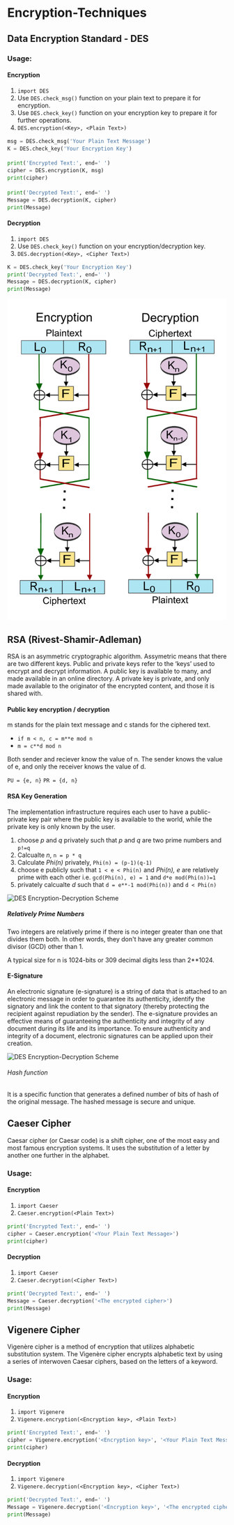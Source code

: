 # Encryption-Techniques


## Data Encryption Standard - DES

### Usage:

#### Encryption
 1. ```import DES```
 2. Use ```DES.check_msg()``` function on your plain text to prepare it for encryption.
 3. Use ```DES.check_key()``` function on your encryption key to prepare it for further operations. 
 4. ```DES.encryption(<Key>, <Plain Text>)```
  
  ```python
  msg = DES.check_msg('Your Plain Text Message')
  K = DES.check_key('Your Encryption Key')

  print('Encrypted Text:', end=' ')
  cipher = DES.encryption(K, msg)
  print(cipher)

  print('Decrypted Text:', end=' ')
  Message = DES.decryption(K, cipher)
  print(Message)
  ```

#### Decryption
 1. ```import DES```
 2. Use ```DES.check_key()``` function on your encryption/decryption key.
 3. ```DES.decryption(<Key>, <Cipher Text>)```
  
  ```python
  K = DES.check_key('Your Encryption Key')
  print('Decrypted Text:', end=' ')
  Message = DES.decryption(K, cipher)
  print(Message)
  ```


![DES Encryption-Decryption Scheme](https://github.com/ifarshgar/Encryption-Techniques/blob/main/DES_Encryption_Decryption.jpg)



## RSA (Rivest-Shamir-Adleman)
 RSA is an asymmetric cryptographic algorithm. Assymetric means that there are two different keys. Public and private keys refer to the ‘keys’ used to encrypt and decrypt information. A public key is available to many, and made available in an online directory. A private key is private, and only made available to the originator of the encrypted content, and those it is shared with.

#### Public key encryption / decryption
 m stands for the plain text message and c stands for the ciphered text.
 - ```if m < n, c = m**e mod n```
 - ```m = c**d mod n```

 Both sender and reciever know the value of n.
 The sender knows the value of e, and only the receiver knows the value of d. 

 ```PU = {e, n}```
 ```PR = {d, n}```

#### RSA Key Generation
 The implementation infrastructure requires each user to have a public-private key pair where the public key is available to the world, while the private key is only known by the user.

 1. choose *p* and *q* privately such that *p* and *q* are two prime numbers and ```p!=q```
 2. Calcualte *n*, ```n = p * q```
 3. Calculate *Phi(n)* privately, ```Phi(n) = (p-1)(q-1)```
 4. choose e publicly such that ```1 < e < Phi(n)``` and *Phi(n), e* are relatively prime with each other i.e. ```gcd(Phi(n), e) = 1``` and ```d*e mod(Phi(n))=1```
 5. privately calcualte *d* such that ```d = e**-1 mod(Phi(n))``` and ```d < Phi(n)```


 ![DES Encryption-Decryption Scheme](https://github.com/ifarshgar/Encryption-Techniques/blob/main/RSA%20Encryption.png)

##### Relatively Prime Numbers
 Two integers are relatively prime if there is no integer greater than one that divides them both. In other words, they don't have any greater common divisor (GCD) other than 1. 

 A typical size for n is 1024-bits or 309 decimal digits less than 2**1024. 

#### E-Signature
 An electronic signature (e-signature) is a string of data that is attached to an electronic message in order to guarantee its authenticity, identify the signatory and link the content to that signatory (thereby protecting the recipient against repudiation by the sender). The e-signature provides an effective means of guaranteeing the authenticity and integrity of any document during its life and its importance. To ensure authenticity and integrity of a document, electronic signatures can be applied upon their creation. 


![DES Encryption-Decryption Scheme](https://github.com/ifarshgar/Encryption-Techniques/blob/main/E-Signature.jpg)


 ###### Hash function 
 It is a specific function that generates a defined number of bits of hash of the original message. The hashed message is secure and unique.

## Caeser Cipher
Caesar cipher (or Caesar code) is a shift cipher, one of the most easy and most famous encryption systems. It uses the substitution of a letter by another one further in the alphabet.

### Usage:

#### Encryption
 1. ```import Caeser```
 2. ```Caeser.encryption(<Plain Text>)```

  ```python
  print('Encrypted Text:', end=' ')
  cipher = Caeser.encryption('<Your Plain Text Message>')
  print(cipher)
  ```

#### Decryption
 1. ```import Caeser```
 2. ```Caeser.decryption(<Cipher Text>)```
  
  ```python
  print('Decrypted Text:', end=' ')
  Message = Caeser.decryption('<The encrypted cipher>')
  print(Message)
  ```


## Vigenere Cipher
Vigenère cipher is a method of encryption that utilizes alphabetic substitution system. The Vigenère cipher encrypts alphabetic text by using a series of interwoven Caesar ciphers, based on the letters of a keyword. 

### Usage:

#### Encryption
 1. ```import Vigenere```
 2. ```Vigenere.encryption(<Encryption key>, <Plain Text>)```

  ```python
  print('Encrypted Text:', end=' ')
  cipher = Vigenere.encryption('<Encryption key>', '<Your Plain Text Message>')
  print(cipher)
  ```

#### Decryption
 1. ```import Vigenere```
 2. ```Vigenere.decryption(<Encryption key>, <Cipher Text>)```
  
  ```python
  print('Decrypted Text:', end=' ')
  Message = Vigenere.decryption('<Encryption key>', '<The encrypted cipher>')
  print(Message)
  ```

